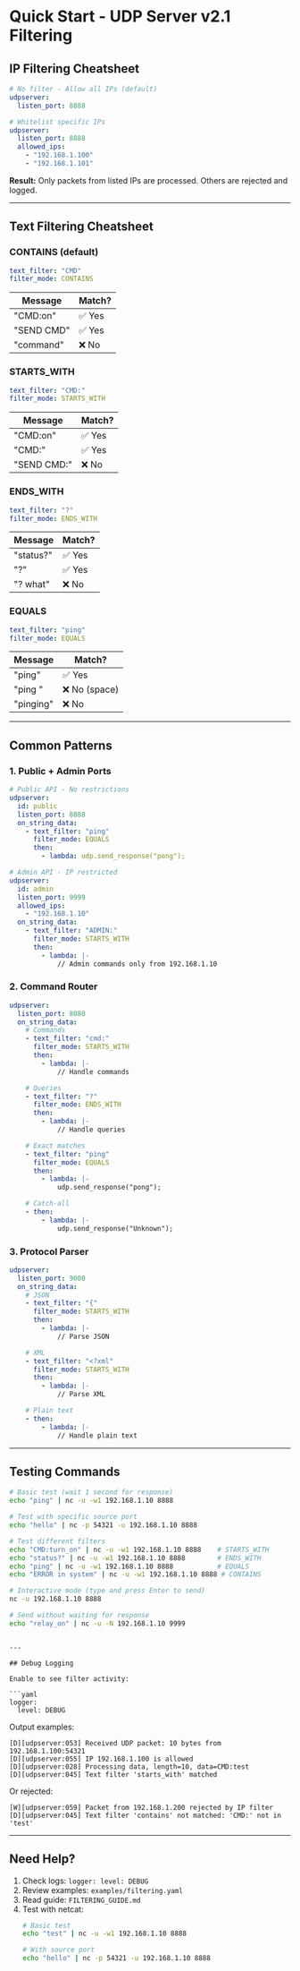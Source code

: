 # Quick Start - UDP Server v2.1 Filtering

## IP Filtering Cheatsheet

```yaml
# No filter - Allow all IPs (default)
udpserver:
  listen_port: 8888

# Whitelist specific IPs
udpserver:
  listen_port: 8888
  allowed_ips:
    - "192.168.1.100"
    - "192.168.1.101"
```

**Result:** Only packets from listed IPs are processed. Others are rejected and logged.

---

## Text Filtering Cheatsheet

### CONTAINS (default)
```yaml
text_filter: "CMD"
filter_mode: CONTAINS
```
| Message | Match? |
|---------|--------|
| "CMD:on" | ✅ Yes |
| "SEND CMD" | ✅ Yes |
| "command" | ❌ No |

### STARTS_WITH
```yaml
text_filter: "CMD:"
filter_mode: STARTS_WITH
```
| Message | Match? |
|---------|--------|
| "CMD:on" | ✅ Yes |
| "CMD:" | ✅ Yes |
| "SEND CMD:" | ❌ No |

### ENDS_WITH
```yaml
text_filter: "?"
filter_mode: ENDS_WITH
```
| Message | Match? |
|---------|--------|
| "status?" | ✅ Yes |
| "?" | ✅ Yes |
| "? what" | ❌ No |

### EQUALS
```yaml
text_filter: "ping"
filter_mode: EQUALS
```
| Message | Match? |
|---------|--------|
| "ping" | ✅ Yes |
| "ping " | ❌ No (space) |
| "pinging" | ❌ No |

---

## Common Patterns

### 1. Public + Admin Ports
```yaml
# Public API - No restrictions
udpserver:
  id: public
  listen_port: 8888
  on_string_data:
    - text_filter: "ping"
      filter_mode: EQUALS
      then:
        - lambda: udp.send_response("pong");

# Admin API - IP restricted
udpserver:
  id: admin
  listen_port: 9999
  allowed_ips:
    - "192.168.1.10"
  on_string_data:
    - text_filter: "ADMIN:"
      filter_mode: STARTS_WITH
      then:
        - lambda: |-
            // Admin commands only from 192.168.1.10
```

### 2. Command Router
```yaml
udpserver:
  listen_port: 8080
  on_string_data:
    # Commands
    - text_filter: "cmd:"
      filter_mode: STARTS_WITH
      then:
        - lambda: |-
            // Handle commands

    # Queries
    - text_filter: "?"
      filter_mode: ENDS_WITH
      then:
        - lambda: |-
            // Handle queries

    # Exact matches
    - text_filter: "ping"
      filter_mode: EQUALS
      then:
        - lambda: |-
            udp.send_response("pong");

    # Catch-all
    - then:
        - lambda: |-
            udp.send_response("Unknown");
```

### 3. Protocol Parser
```yaml
udpserver:
  listen_port: 9000
  on_string_data:
    # JSON
    - text_filter: "{"
      filter_mode: STARTS_WITH
      then:
        - lambda: |-
            // Parse JSON

    # XML
    - text_filter: "<?xml"
      filter_mode: STARTS_WITH
      then:
        - lambda: |-
            // Parse XML

    # Plain text
    - then:
        - lambda: |-
            // Handle plain text
```

---

## Testing Commands

```bash
# Basic test (wait 1 second for response)
echo "ping" | nc -u -w1 192.168.1.10 8888

# Test with specific source port
echo "hello" | nc -p 54321 -u 192.168.1.10 8888

# Test different filters
echo "CMD:turn_on" | nc -u -w1 192.168.1.10 8888    # STARTS_WITH
echo "status?" | nc -u -w1 192.168.1.10 8888        # ENDS_WITH
echo "ping" | nc -u -w1 192.168.1.10 8888           # EQUALS
echo "ERROR in system" | nc -u -w1 192.168.1.10 8888 # CONTAINS

# Interactive mode (type and press Enter to send)
nc -u 192.168.1.10 8888

# Send without waiting for response
echo "relay_on" | nc -u -N 192.168.1.10 9999
```
```

---

## Debug Logging

Enable to see filter activity:

```yaml
logger:
  level: DEBUG
```

Output examples:
```
[D][udpserver:053] Received UDP packet: 10 bytes from 192.168.1.100:54321
[D][udpserver:055] IP 192.168.1.100 is allowed
[D][udpserver:028] Processing data, length=10, data=CMD:test
[D][udpserver:045] Text filter 'starts_with' matched
```

Or rejected:
```
[W][udpserver:059] Packet from 192.168.1.200 rejected by IP filter
[D][udpserver:045] Text filter 'contains' not matched: 'CMD:' not in 'test'
```

---

## Need Help?

1. Check logs: `logger: level: DEBUG`
2. Review examples: `examples/filtering.yaml`
3. Read guide: `FILTERING_GUIDE.md`
4. Test with netcat: 
   ```bash
   # Basic test
   echo "test" | nc -u -w1 192.168.1.10 8888
   
   # With source port
   echo "hello" | nc -p 54321 -u 192.168.1.10 8888
   ```
